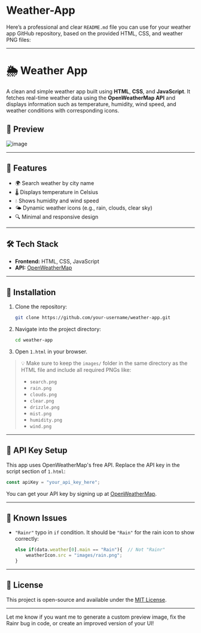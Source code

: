 # Weather-App
Here’s a professional and clear `README.md` file you can use for your weather app GitHub repository, based on the provided HTML, CSS, and weather PNG files:

---

# 🌦️ Weather App

A clean and simple weather app built using **HTML**, **CSS**, and **JavaScript**. It fetches real-time weather data using the **OpenWeatherMap API** and displays information such as temperature, humidity, wind speed, and weather conditions with corresponding icons.

## 📸 Preview

![image](https://github.com/user-attachments/assets/0138f0e3-ea5b-456e-b038-a799c3f7ec1b)

---

## 🚀 Features

* 🌍 Search weather by city name
* 🌡️ Displays temperature in Celsius
* 💧 Shows humidity and wind speed
* 🌤️ Dynamic weather icons (e.g., rain, clouds, clear sky)
* 🔍 Minimal and responsive design

---

## 🛠️ Tech Stack

* **Frontend:** HTML, CSS, JavaScript
* **API:** [OpenWeatherMap](https://openweathermap.org/api)

---

## 🔧 Installation

1. Clone the repository:

   ```bash
   git clone https://github.com/your-username/weather-app.git
   ```

2. Navigate into the project directory:

   ```bash
   cd weather-app
   ```

3. Open `1.html` in your browser.

> 💡 Make sure to keep the `images/` folder in the same directory as the HTML file and include all required PNGs like:
>
> * `search.png`
> * `rain.png`
> * `clouds.png`
> * `clear.png`
> * `drizzle.png`
> * `mist.png`
> * `humidity.png`
> * `wind.png`

---

## 🔑 API Key Setup

This app uses OpenWeatherMap's free API. Replace the API key in the script section of `1.html`:

```javascript
const apiKey = "your_api_key_here";
```

You can get your API key by signing up at [OpenWeatherMap](https://home.openweathermap.org/users/sign_up).

---

## 🐛 Known Issues

* `"Rainr"` typo in `if` condition. It should be `"Rain"` for the rain icon to show correctly:

  ```javascript
  else if(data.weather[0].main == "Rain"){  // Not "Rainr"
      weatherIcon.src = "images/rain.png";
  }
  ```

---

## 📄 License

This project is open-source and available under the [MIT License](LICENSE).

---

Let me know if you want me to generate a custom preview image, fix the Rainr bug in code, or create an improved version of your UI!
